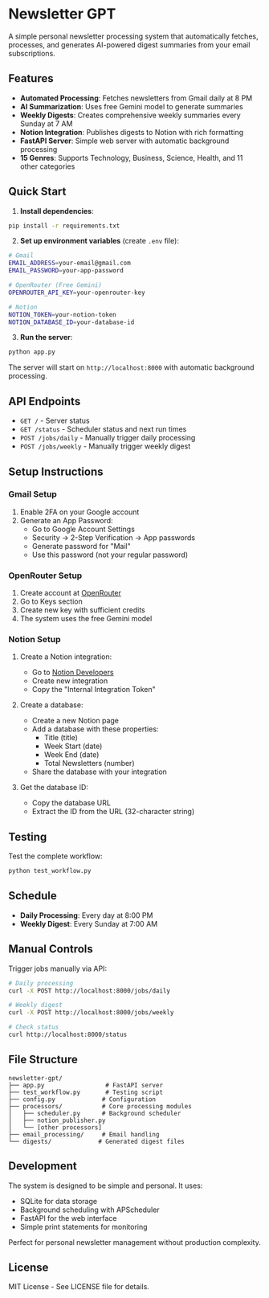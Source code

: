 # Newsletter GPT

A simple personal newsletter processing system that automatically fetches, processes, and generates AI-powered digest summaries from your email subscriptions.

## Features

- **Automated Processing**: Fetches newsletters from Gmail daily at 8 PM
- **AI Summarization**: Uses free Gemini model to generate summaries 
- **Weekly Digests**: Creates comprehensive weekly summaries every Sunday at 7 AM
- **Notion Integration**: Publishes digests to Notion with rich formatting
- **FastAPI Server**: Simple web server with automatic background processing
- **15 Genres**: Supports Technology, Business, Science, Health, and 11 other categories

## Quick Start

1. **Install dependencies**:
```bash
pip install -r requirements.txt
```

2. **Set up environment variables** (create `.env` file):
```bash
# Gmail
EMAIL_ADDRESS=your-email@gmail.com
EMAIL_PASSWORD=your-app-password

# OpenRouter (Free Gemini)
OPENROUTER_API_KEY=your-openrouter-key

# Notion
NOTION_TOKEN=your-notion-token
NOTION_DATABASE_ID=your-database-id
```

3. **Run the server**:
```bash
python app.py
```

The server will start on `http://localhost:8000` with automatic background processing.

## API Endpoints

- `GET /` - Server status
- `GET /status` - Scheduler status and next run times
- `POST /jobs/daily` - Manually trigger daily processing
- `POST /jobs/weekly` - Manually trigger weekly digest

## Setup Instructions

### Gmail Setup

1. Enable 2FA on your Google account
2. Generate an App Password:
   - Go to Google Account Settings
   - Security → 2-Step Verification → App passwords
   - Generate password for "Mail"
   - Use this password (not your regular password)

### OpenRouter Setup

1. Create account at [OpenRouter](https://openrouter.ai/)
2. Go to Keys section
3. Create new key with sufficient credits
4. The system uses the free Gemini model

### Notion Setup

1. Create a Notion integration:
   - Go to [Notion Developers](https://www.notion.so/my-integrations)
   - Create new integration
   - Copy the "Internal Integration Token"

2. Create a database:
   - Create a new Notion page
   - Add a database with these properties:
     - Title (title)
     - Week Start (date)
     - Week End (date)
     - Total Newsletters (number)
   - Share the database with your integration

3. Get the database ID:
   - Copy the database URL
   - Extract the ID from the URL (32-character string)

## Testing

Test the complete workflow:
```bash
python test_workflow.py
```

## Schedule

- **Daily Processing**: Every day at 8:00 PM
- **Weekly Digest**: Every Sunday at 7:00 AM

## Manual Controls

Trigger jobs manually via API:
```bash
# Daily processing
curl -X POST http://localhost:8000/jobs/daily

# Weekly digest
curl -X POST http://localhost:8000/jobs/weekly

# Check status
curl http://localhost:8000/status
```

## File Structure

```
newsletter-gpt/
├── app.py                 # FastAPI server
├── test_workflow.py       # Testing script
├── config.py             # Configuration
├── processors/           # Core processing modules
│   ├── scheduler.py      # Background scheduler
│   ├── notion_publisher.py
│   └── [other processors]
├── email_processing/     # Email handling
└── digests/             # Generated digest files
```

## Development

The system is designed to be simple and personal. It uses:
- SQLite for data storage
- Background scheduling with APScheduler
- FastAPI for the web interface
- Simple print statements for monitoring

Perfect for personal newsletter management without production complexity.

## License

MIT License - See LICENSE file for details.